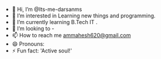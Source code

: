 - 👋 Hi, I’m @Its-me-darsanms
- 👀 I’m interested in Learning new things and programming.
- 🌱 I’m currently learning B.Tech IT .
- 💞️ I’m looking to - 
- 📫 How to reach me ammahesh620@gmail.com
- 😄 Pronouns: 
- ⚡ Fun fact: 'Active soul!'

<!---
Its-me-darsanms/Its-me-darsanms is a ✨ special ✨ repository because its `README.md` (this file) appears on your GitHub profile.
You can click the Preview link to take a look at your changes.
--->
